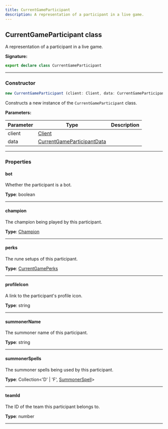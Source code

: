 ```yaml
---
title: CurrentGameParticipant
description: A representation of a participant in a live game.
---
```


## CurrentGameParticipant class

A representation of a participant in a live game.

**Signature:**

```ts
export declare class CurrentGameParticipant 
```

---

### Constructor

```ts
new CurrentGameParticipant (client: Client, data: CurrentGameParticipantData)
```

Constructs a new instance of the `CurrentGameParticipant` class.

**Parameters:**

| Parameter | Type | Description |
| --------- | ---- | ----------- |
| client | [Client](/shieldbow/api/Client.html) |  |
| data | [CurrentGameParticipantData](/shieldbow/api/CurrentGameParticipantData.html) |  |
---

### Properties

#### bot

Whether the participant is a bot.



**Type**: boolean

---

#### champion

The champion being played by this participant.



**Type**: [Champion](/shieldbow/api/Champion.html)

---

#### perks

The rune setups of this participant.



**Type**: [CurrentGamePerks](/shieldbow/api/CurrentGamePerks.html)

---

#### profileIcon

A link to the participant's profile icon.



**Type**: string

---

#### summonerName

The summoner name of this participant.



**Type**: string

---

#### summonerSpells

The summoner spells being used by this participant.



**Type**: Collection\<'D' \| 'F', [SummonerSpell](/shieldbow/api/SummonerSpell.html)\>

---

#### teamId

The ID of the team this participant belongs to.



**Type**: number

---

